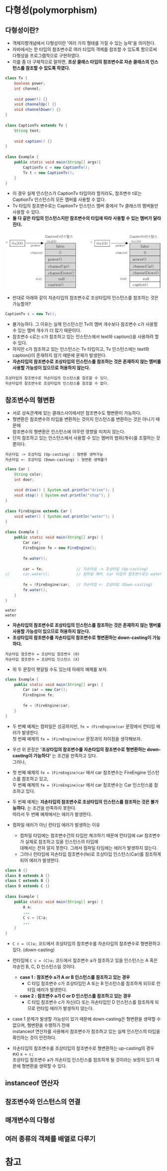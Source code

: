 # 다형성(polymorphism)

## 다형성이란?

* 객체지향개념에서 다형성이란 '여러 가지 형태를 가질 수 있는 능력'을 의미한다.
* 자바에서는 한 타입의 참조변수로 여러 타입의 객체를 참조할 수 있도록 함으로써 다형성을 프로그램적으로 구현하였다.
* 이를 좀 더 구체적으로 말하면, **조상 클래스 타입의 참조변수로 자손 클래스의 인스턴스를 참조할 수 있도록 하였다.**

```java
class Tv {
    boolean power;
    int channel;
    
    void power() {}
    void channelUp() {}
    void channelDown() {}
}

class CaptionTv extends Tv {
    String text;
    
    void caption() {}
}

class Example {
    public static void main(String[] args){
        CaptionTv c = new CaptionTv();
        Tv t = new CaptionTv();
    }
}
```

* 이 경우 실제 인스턴스가 CaptionTv 타입이라 할지라도, 참조변수 t로는 CaptionTv 인스턴스의 모든 멤버를 사용할 수 없다.
* Tv 타입의 참조변수로는 CaptionTv 인스턴스 멤버 중에서 Tv 클래스의 멤버들만 사용할 수 있다.
* **둘 다 같은 타입의 인스턴스지만 참조변수의 타입에 따라 사용할 수 있는 멤버가 달라진다.**

![7-5-1](./images/7-5-1.png)

* 반대로 아래와 같이 자손타입의 참조변수로 조상타입의 인스턴스를 참조하는 것은 가능할까?

```java
CaptionTv c = new Tv();
```

* 불가능하다. 그 이유는 실제 인스턴스인 Tv의 멤버 개수보다 참조변수 c가 사용할 수 있는 멤버 개수가 더 많기 때문이다.
* 참조변수 c로는 c가 참조하고 있는 인스턴스에서 text와 caption()을 사용하려 할 수 있다.
* 하지만 c가 참조하고 있는 인스턴스는 Tv 타입이고, Tv 인스턴스에는 text와 caption()이 존재하지 않기 때문에 문제가 발생한다.
* **자손타입의 참조변수로 조상타입의 인스턴스를 참조하는 것은 존재하지 않는 멤버를 사용할 가능성이 있으므로 허용하지 않는다.**

```
조상타입의 참조변수로 자손타입의 인스턴스를 참조할 수 있다.
자손타입의 참조변수로 조상타입의 인스턴스를 참조할 수 없다.
```

## 참조변수의 형변환

* 서로 상속관계에 있는 클래스사이에서만 참조변수도 형변환이 가능하다.
* 형변환은 참조변수의 타입을 변환하는 것이지 인스턴스를 변환하는 것은 아니기 때문에  
  참조변수의 형변환은 인스턴스에 아무런 영향을 미치지 않는다.
* 단지 참조하고 있는 인스턴스에서 사용할 수 있는 멤버의 범위(개수)를 조절하는 것 뿐이다.

```
자손타입 -> 조상타입 (Up-casting) : 형변환 생략가능
자손타입 <- 조상타입 (Down-casting) : 형변환 생략불가
```

```java
class Car {
    String color;
    int door;
    
    void drive() { System.out.println("drive"); }
    void stop() { System.out.println("stop"); }
}

class FireEngine extends Car {
    void water() { System.out.println("water"); }
}

class Example {
    public static void main(String[] args) {
        Car car;
        FireEngine fe = new FireEngine();
        
        fe.water();
        
        car = fe;               // 자손타입 -> 조상타입 (Up-casting)        
//      car.water();            // 컴파일 에러. Car 타입의 참조변수로는 water()를 호출할 수 없다.

        fe = (FireEngine)car;   // 자손타입 <- 조상타입 (Down-casting)
        fe.water();
    }
}
```

```
water
water
```

* **자손타입의 참조변수로 조상타입의 인스턴스를 참조하는 것은 존재하지 않는 멤버를 사용할 가능성이 있으므로 허용하지 않는다.**
* **조상타입의 참조변수를 자손타입의 참조변수로 형변환하는 down-casting이 가능하다.**
```
자손타입 참조변수 = 조상타입 참조변수 (O)
자손타입 참조변수 = 조상타입 인스턴스 (X)
```
* 위 두 문장이 햇갈릴 수도 있는데 아래의 예제를 보자.

```java
class Example {
    public static void main(String[] args) {
        Car car = new Car();
        FireEngine fe;
        
        fe = (FireEngine)car;
    }
}
```

* 두 번째 예제는 컴파일은 성공하지만, `fe = (FireEngine)car` 문장에서 런타임 에러가 발생한다.  
  첫 번째 예제의 `fe = (FireEngine)car` 문장과의 차이점을 생각해보자.

* 우선 위 문장은 **'조상타입의 참조변수를 자손타입의 참조변수로 형변환하는 down-casting이 가능하다'** 는 조건을 만족하고 있다.  
  그러나,

* 첫 번째 예제의 `fe = (FireEngine)car` 에서 car 참조변수는 FireEngine 인스턴스를 참조하고 있고,  
  두 번째 예제의 `fe = (FireEngine)car` 에서 car 참조변수는 Car 인스턴스를 참조하고 있다.
  
* 두 번째 예제는 **자손타입의 참조변수로 조상타입의 인스턴스를 참조하는 것은 불가능하다.** 는 조건을 만족하지 못한다.  
  따라서 두 번째 예제에서는 에러가 발생한다.

* 컴파일 에러가 아닌 런타임 에러가 발생하는 이유
  * 컴파일 타임에는 참조변수간의 타입만 체크하기 때문에 런타임에 car 참조변수가 실제로 참조하고 있을 인스턴스의 타입에  
    대해서는 전혀 알지 못한다. 그래서 컴파일 타임에는 에러가 발생하지 않는다.
  * 그러나 런타임에 자손타입 참조변수(fe)로 조상타입 인스턴스(Car)를 참조하게 되어 에러가 발생한다.

```java
class A {}
class B extends A {}
class C extends B {}
class D extends C {}

class Example {
    public static void main(String[] args) {
        A a;
        ...
        C c = (C)a;
        ...
    }
}
```
* `C c = (C)a;` 코드에서 조상타입의 참조변수를 자손타입의 참조변수로 형변환하고 있다. (down-casting)

* 런타임에 `C c = (C)a;` 코드에서 참조변수 a가 참조하고 있을 인스턴스는 A 혹은 자손인 B, C, D 인스턴스일 것이다.
  * **case 1 : 참조변수 a가 A or B 인스턴스를 참조하고 있는 경우**
    * C 타입 참조변수 c가 조상타입인 A 또는 B 인스턴스를 참조하게 되므로 런타임 에러가 발생한다.
  * **case 2 : 참조변수 a가 C or D 인스턴스를 참조하고 있는 경우**
    * C 타입 참조변수 c가 자신(C) 또는 자손타입인 D 인스턴스를 참조하게 되므로 런타임 에러가 발생하지 않는다.

* case 1 문제가 발생할 가능성이 있기 때문에 down-casting은 형변환을 생략할 수 없으며, 형변환을 수행하기 전에  
  instanceof 연산자를 사용해서 참조변수가 참조하고 있는 실제 인스턴스의 타입을 확인하는 것이 안전하다.
  
* 자손타입의 참조변수를 조상타입의 참조변수로 형변환하는 up-casting의 경우 ex) `a = c;`  
  조상타입 참조변수 a가 자손타입 인스턴스를 참조하게 될 것이라는 보장이 있기 때문에 형변환을 생략할 수 있다.

## instanceof 연산자

## 참조변수와 인스턴스의 연결

## 매개변수의 다형성

## 여러 종류의 객체를 배열로 다루기

# 참고
